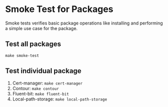 # Smoke Test for Packages

 Smoke tests verifies basic package operations like installing and performing a simple use case for the package.

## Test all packages

`make smoke-test`

## Test individual package

1. Cert-manager: `make cert-manager`
2. Contour: `make contour`
3. Fluent-bit: `make fluent-bit`
4. Local-path-storage: `make local-path-storage`
